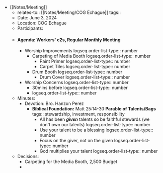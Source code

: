 - [[Notes/Meeting]]
	- relates-to:: [[Notes/Meeting/COG Echague]] 
	  tags::
	- Date: June 3, 2024
	- Location: COG Echague
	- Participants:
	- #### Agenda: Workers' c2s, Regular Monthly Meeting
		- Worship Improvements
		  logseq.order-list-type:: number
			- Carpeting of Media Booth
			  logseq.order-list-type:: number
				- Paint Primer
				  logseq.order-list-type:: number
				- Carpet Tiles
				  logseq.order-list-type:: number
			- Drum Booth
			  logseq.order-list-type:: number
				- Drum Cover
				  logseq.order-list-type:: number
		- Worship Concerns
		  logseq.order-list-type:: number
			- 30mins before
			  logseq.order-list-type:: number
			- logseq.order-list-type:: number
	- Minutes:
		- Devotion: Bro. Hanzon Perez
			- **Biblical Foundation:** Matt 25:14-30 **Parable of Talents/Bags**
			  tags:: stewardship, investment, responsibility
				- All has been ***given*** talents so be faithful stewards (we don't own our talents)
				  logseq.order-list-type:: number
				- Use your talent to be a blessing
				  logseq.order-list-type:: number
				- Focus on the giver, not on the given
				  logseq.order-list-type:: number
				- God multiplies your talent
				  logseq.order-list-type:: number
	- Decisions:
		- Carpeting for the Media Booth, 2,500 Budget
		-